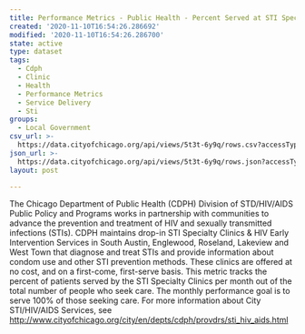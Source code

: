 ```yaml
---
title: Performance Metrics - Public Health - Percent Served at STI Specialty Clinics
created: '2020-11-10T16:54:26.286692'
modified: '2020-11-10T16:54:26.286700'
state: active
type: dataset
tags:
  - Cdph
  - Clinic
  - Health
  - Performance Metrics
  - Service Delivery
  - Sti
groups:
  - Local Government
csv_url: >-
  https://data.cityofchicago.org/api/views/5t3t-6y9q/rows.csv?accessType=DOWNLOAD
json_url: >-
  https://data.cityofchicago.org/api/views/5t3t-6y9q/rows.json?accessType=DOWNLOAD
layout: post

---
```

The Chicago Department of Public Health (CDPH) Division of STD/HIV/AIDS Public Policy and Programs works in partnership with communities to advance the prevention and treatment of HIV and sexually transmitted infections (STIs).  CDPH maintains drop-in STI Specialty Clinics & HIV Early Intervention Services in South Austin, Englewood, Roseland, Lakeview and West Town that diagnose and treat STIs and provide information about condom use and other STI prevention methods.  These clinics are offered at no cost, and on a first-come, first-serve basis.  This metric tracks the percent of patients served by the STI Specialty Clinics per month out of the total number of people who seek care.  The monthly performance goal is to serve 100% of those seeking care.  For more information about City STI/HIV/AIDS Services, see http://www.cityofchicago.org/city/en/depts/cdph/provdrs/sti_hiv_aids.html
